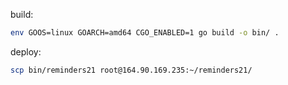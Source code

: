 build:
```bash
env GOOS=linux GOARCH=amd64 CGO_ENABLED=1 go build -o bin/ .
```

deploy:
```bash
scp bin/reminders21 root@164.90.169.235:~/reminders21/
```
